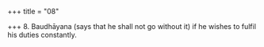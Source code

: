 +++
title = "08"

+++
8. Baudhāyana (says that he shall not go without it) if he wishes to fulfil his duties constantly.
